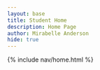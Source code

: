 ```yaml
---
layout: base
title: Student Home
description: Home Page
author: Mirabelle Anderson
hide: true
---
```


{% include nav/home.html %}
